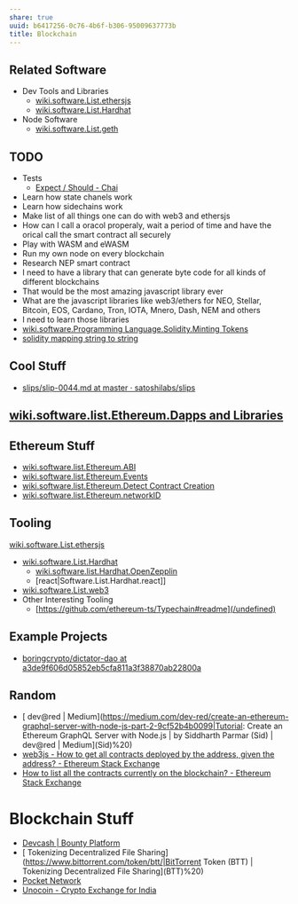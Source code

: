 ```yaml
---
share: true
uuid: b6417256-0c76-4b6f-b306-95009637773b
title: Blockchain
---
```

## Related Software

* Dev Tools and Libraries
  * [wiki.software.List.ethersjs](/undefined)
  * [wiki.software.List.Hardhat](/undefined)
* Node Software
  * [wiki.software.List.geth](/undefined)

## TODO

* Tests
  * [Expect / Should - Chai](https://www.chaijs.com/api/bdd/)
* Learn how state chanels work
* Learn how sidechains work
* Make list of all things one can do with web3 and ethersjs
* How can I call a oracol properaly, wait a period of time and have the orical call the smart contract all securely
* Play with WASM and eWASM
* Run my own node on every blockchain
* Research NEP smart contract
* I need to have a library that can generate byte code for all kinds of different blockchains
* That would be the most amazing javascript library ever
* What are the javascript libraries like web3/ethers for NEO, Stellar, Bitcoin, EOS, Cardano, Tron, IOTA, Mnero, Dash, NEM and others
* I need to learn those libraries
* [wiki.software.Programming Language.Solidity.Minting Tokens](/undefined)
* [solidity mapping string to string](https://gist.github.com/brianonn/ec7cc6367997093e475632daa81f4027)

## Cool Stuff

* [slips/slip-0044.md at master · satoshilabs/slips](https://github.com/satoshilabs/slips/blob/master/slip-0044.md)

## [wiki.software.list.Ethereum.Dapps and Libraries](/undefined)

## Ethereum Stuff

* [wiki.software.list.Ethereum.ABI](/undefined)
* [wiki.software.list.Ethereum.Events](/undefined)
* [wiki.software.list.Ethereum.Detect Contract Creation](/undefined)
* [wiki.software.list.Ethereum.networkID](/undefined)

## Tooling

[wiki.software.List.ethersjs](/undefined)
* [wiki.software.List.Hardhat](/undefined)
  * [wiki.software.list.Hardhat.OpenZepplin](/undefined)
  * [react|Software.List.Hardhat.react]]
* [wiki.software.List.web3](/undefined)
* Other Interesting Tooling
  * [https://github.com/ethereum-ts/Typechain#readme](/undefined)

## Example Projects

* [boringcrypto/dictator-dao at a3de9f606d05852eb5cfa811a3f38870ab22800a](https://github.com/boringcrypto/dictator-dao/tree/a3de9f606d05852eb5cfa811a3f38870ab22800a)

## Random

* [ dev@red | Medium](https://medium.com/dev-red/create-an-ethereum-graphql-server-with-node-js-part-2-9cf52b4b0099|Tutorial: Create an Ethereum GraphQL Server with Node.js | by Siddharth Parmar (Sid) | dev@red | Medium](Sid)%20)
* [web3js - How to get all contracts deployed by the address, given the address? - Ethereum Stack Exchange](https://ethereum.stackexchange.com/questions/62695/how-to-get-all-contracts-deployed-by-the-address-given-the-address/62725)
* [How to list all the contracts currently on the blockchain? - Ethereum Stack Exchange](https://ethereum.stackexchange.com/questions/6672/how-to-list-all-the-contracts-currently-on-the-blockchain)
# Blockchain Stuff

* [Devcash | Bounty Platform](https://xdai.devcash.dev/bountyplatform)
* [ Tokenizing Decentralized File Sharing](https://www.bittorrent.com/token/btt/|BitTorrent Token (BTT) | Tokenizing Decentralized File Sharing](BTT)%20)
* [Pocket Network](https://www.pokt.network/)
* [Unocoin - Crypto Exchange for India](https://www.unocoin.com/in)